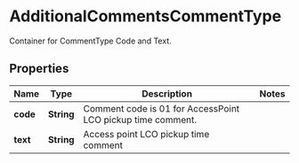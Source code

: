 

# AdditionalCommentsCommentType

Container for CommentType Code and Text.

## Properties

| Name | Type | Description | Notes |
|------------ | ------------- | ------------- | -------------|
|**code** | **String** | Comment code is 01 for AccessPoint LCO pickup time comment. |  |
|**text** | **String** | Access point LCO pickup time comment |  |




